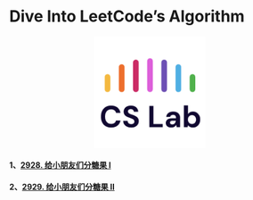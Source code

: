 # Dive Into LeetCode’s Algorithm

<div align="center">
  <img src="https://raw.githubusercontent.com/JackFroster/Images/main/image/Screenshot%202023-11-17%20at%2013.04.48.png" alt="Screenshot 2023-11-17 at 13.04.48" width = "200px" align= "center"/>
</div>




#### 1、[2928. 给小朋友们分糖果 I](https://leetcode.cn/problems/distribute-candies-among-children-i/)



#### 2、[2929. 给小朋友们分糖果 II](https://leetcode.cn/problems/distribute-candies-among-children-ii/)